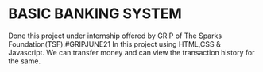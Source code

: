 # BASIC BANKING SYSTEM
Done this project under internship offered by GRIP of The Sparks Foundation(TSF).#GRIPJUNE21
In this project using HTML,CSS & Javascript. We can transfer money and can view the transaction history for the same.

